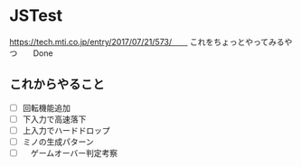 # JSTest
https://tech.mti.co.jp/entry/2017/07/21/573/　　
これをちょっとやってみるやつ　　Done

## これからやること  
- [ ]  回転機能追加  
- [ ]  下入力で高速落下
- [ ]  上入力でハードドロップ
- [ ]  ミノの生成パターン
- [ ] 　ゲームオーバー判定考察
